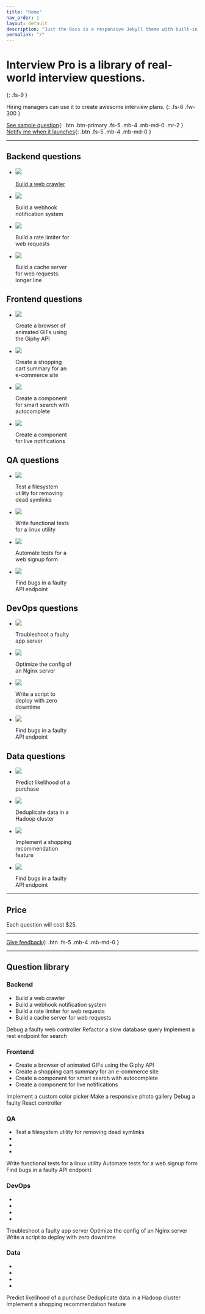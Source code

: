 ```yaml
---
title: "Home"
nav_order: 1
layout: default
description: "Just the Docs is a responsive Jekyll theme with built-in search that is easily customizable and hosted on GitHub Pages."
permalink: "/"
---
```


# **Interview Pro** is a library of real-world interview questions.
{: .fs-9 }

Hiring managers can use it to create awesome interview plans.
{: .fs-6 .fw-300 }

[See sample question](/backend-questions/build-a-web-crawler){: .btn .btn-primary .fs-5 .mb-4 .mb-md-0 .mr-2 } 
[Notify me when it launches](https://notify-form){: .btn .fs-5 .mb-4 .mb-md-0 }


---


## Backend questions

<ul class="list-style-none">
    <li class="d-inline-block v-align-top mr-4" style="width: 150px;">
        <a href="/backend-questions/build-a-web-crawler">
            <img src="/backend/build-crawler/cover.png" />
            <p>Build a web crawler</p>
        </a>
    </li>
    <li class="d-inline-block v-align-top mr-4" style="width: 150px;">
        <img src="/backend/q2/cover.png" />
        <p>Build a webhook notification system</p>
    </li>
    <li class="d-inline-block v-align-top mr-4" style="width: 150px;">
        <img src="/backend/q3/cover.png" />
        <p>Build a rate limiter for web requests</p>
    </li>
    <li class="d-inline-block v-align-top mr-4" style="width: 150px;">
        <img src="/backend/q4/cover.png" />
        <p>Build a cache server for web requests: longer line</p>
    </li>
</ul>


## Frontend questions

<ul class="list-style-none">
    <li class="d-inline-block v-align-top mr-4" style="width: 150px;">
        <img src="/frontend/q1/cover.png" />
        <p>Create a browser of animated GIFs using the Giphy API</p>
    </li>
    <li class="d-inline-block v-align-top mr-4" style="width: 150px;">
        <img src="/frontend/q2/cover.png" />
        <p>Create a shopping cart summary for an e-commerce site</p>
    </li>
    <li class="d-inline-block v-align-top mr-4" style="width: 150px;">
        <img src="/frontend/q3/cover.png" />
        <p>Create a component for smart search with autocomplete </p>
    </li>
    <li class="d-inline-block v-align-top mr-4" style="width: 150px;">
        <img src="/frontend/q4/cover.png" />
        <p>Create a component for live notifications</p>
    </li>
</ul>


## QA questions

<ul class="list-style-none">
    <li class="d-inline-block v-align-top mr-4" style="width: 150px;">
        <img src="/qa/q1/cover.png" />
        <p>Test a filesystem utility for removing dead symlinks</p>
    </li>
    <li class="d-inline-block v-align-top mr-4" style="width: 150px;">
        <img src="/qa/q2/cover.png" />
        <p>Write functional tests for a linux utility</p>
    </li>
    <li class="d-inline-block v-align-top mr-4" style="width: 150px;">
        <img src="/qa/q3/cover.png" />
        <p>Automate tests for a web signup form</p>
    </li>
    <li class="d-inline-block v-align-top mr-4" style="width: 150px;">
        <img src="/qa/q4/cover.png" />
        <p>Find bugs in a faulty API endpoint</p>
    </li>
</ul>


## DevOps questions

<ul class="list-style-none">
    <li class="d-inline-block v-align-top mr-4" style="width: 150px;">
        <img src="/devops/q1/cover.png" />
        <p>Troubleshoot a faulty app server</p>
    </li>
    <li class="d-inline-block v-align-top mr-4" style="width: 150px;">
        <img src="/devops/q2/cover.png" />
        <p>Optimize the config of an Nginx server</p>
    </li>
    <li class="d-inline-block v-align-top mr-4" style="width: 150px;">
        <img src="/devops/q3/cover.png" />
        <p>Write a script to deploy with zero downtime </p>
    </li>
    <li class="d-inline-block v-align-top mr-4" style="width: 150px;">
        <img src="/devops/q4/cover.png" />
        <p>Find bugs in a faulty API endpoint</p>
    </li>
</ul>


## Data questions

<ul class="list-style-none">
    <li class="d-inline-block v-align-top mr-4" style="width: 150px;">
        <img src="/data/q1/cover.png" />
        <p>Predict likelihood of a purchase</p>
    </li>
    <li class="d-inline-block v-align-top mr-4" style="width: 150px;">
        <img src="/data/q2/cover.png" />
        <p>Deduplicate data in a Hadoop cluster</p>
    </li>
    <li class="d-inline-block v-align-top mr-4" style="width: 150px;">
        <img src="/data/q3/cover.png" />
        <p>Implement a shopping recommendation feature</p>
    </li>
    <li class="d-inline-block v-align-top mr-4" style="width: 150px;">
        <img src="/data/q4/cover.png" />
        <p>Find bugs in a faulty API endpoint</p>
    </li>
</ul>


---


## Price

Each question will cost $25.


---


[Give feedback](https://feedback-form){: .btn .fs-5 .mb-4 .mb-md-0 }


---


## Question library


### Backend

* Build a web crawler
* Build a webhook notification system
* Build a rate limiter for web requests
* Build a cache server for web requests

Debug a faulty web controller
Refactor a slow database query
Implement a rest endpoint for search


### Frontend

* Create a browser of animated GIFs using the Giphy API
* Create a shopping cart summary for an e-commerce site
* Create a component for smart search with autocomplete 
* Create a component for live notifications

Implement a custom color picker
Make a responsive photo gallery
Debug a faulty React controller


### QA

* Test a filesystem utility for removing dead symlinks
* 
*
*
Write functional tests for a linux utility
Automate tests for a web signup form
Find bugs in a faulty API endpoint


### DevOps

*
*
*
*
Troubleshoot a faulty app server
Optimize the config of an Nginx server
Write a script to deploy with zero downtime 


### Data

*
*
*
*
Predict likelihood of a purchase
Deduplicate data in a Hadoop cluster
Implement a shopping recommendation feature

